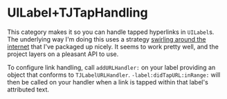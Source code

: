 # UILabel+TJTapHandling

This category makes it so you can handle tapped hyperlinks in `UILabel`s. The underlying way I'm doing this uses a strategy [swirling around the internet](https://stackoverflow.com/a/46940367) that I've packaged up nicely. It seems to work pretty well, and the project layers on a pleasant API to use.

To configure link handling, call `addURLHandler:` on your label providing an object that conforms to `TJLabelURLHandler`. `-label:didTapURL:inRange:` will then be called on your handler when a link is tapped within that label's attributed text.